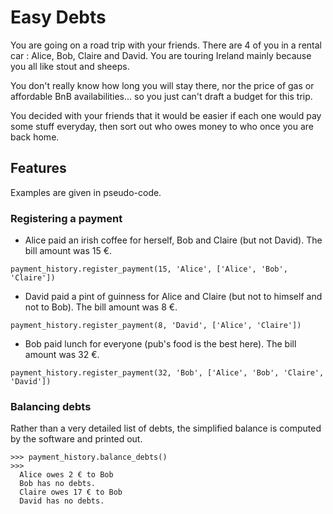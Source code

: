 # Easy Debts

You are going on a road trip with your friends.
There are 4 of you in a rental car : Alice, Bob, Claire and David.
You are touring Ireland mainly because you all like stout and sheeps.

You don't really know how long you will stay there, nor the price of gas or affordable BnB availabilities... so you just can't draft a budget for this trip.

You decided with your friends that it would be easier if each one would pay some stuff everyday, then sort out who owes money to who once you are back home.


## Features

Examples are given in pseudo-code.


### Registering a payment

+ Alice paid an irish coffee for herself, Bob and Claire (but not David). The bill amount was 15 €.
```
payment_history.register_payment(15, 'Alice', ['Alice', 'Bob', 'Claire'])
```

+ David paid a pint of guinness for Alice and Claire (but not to himself and not to Bob). The bill amount was 8 €.
```
payment_history.register_payment(8, 'David', ['Alice', 'Claire'])
```

+ Bob paid lunch for everyone (pub's food is the best here). The bill amount was 32 €.
```
payment_history.register_payment(32, 'Bob', ['Alice', 'Bob', 'Claire', 'David'])
```


### Balancing debts

Rather than a very detailed list of debts, the simplified balance is computed by the software and printed out.

```
>>> payment_history.balance_debts()
>>> 
  Alice owes 2 € to Bob
  Bob has no debts.
  Claire owes 17 € to Bob
  David has no debts.
```
